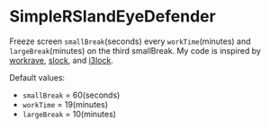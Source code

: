 # SimpleRSIandEyeDefender

Freeze screen `smallBreak`(seconds) every `workTime`(minutes) and `largeBreak`(minutes) on the third smallBreak. My code is inspired by [workrave](http://www.workrave.org/), [slock](http://tools.suckless.org/slock/), and [i3lock](https://i3wm.org/i3lock/).

Default values:
- `smallBreak` = 60(seconds)
- `workTime` = 19(minutes)
- `largeBreak` = 10(minutes)
